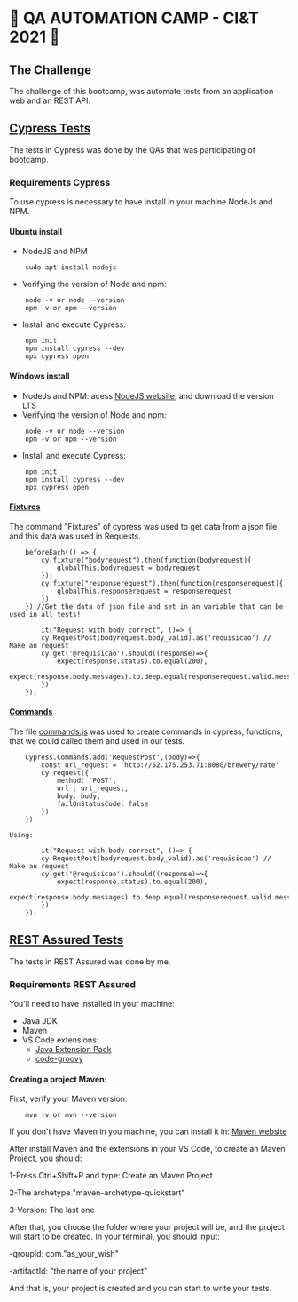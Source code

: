 # 🚀 QA AUTOMATION CAMP - CI&T 2021 🚀

## The Challenge

The challenge of this bootcamp, was automate tests from an application web and an REST API.

## [Cypress Tests](https://docs.cypress.io/)
The tests in Cypress was done by the QAs that was participating of bootcamp.
### Requirements Cypress

To use cypress is necessary to have install in your machine NodeJs and NPM.

#### Ubuntu install

- NodeJS and NPM
```
    sudo apt install nodejs
```
- Verifying the version of Node and npm:
```
    node -v or node --version
    npm -v or npm --version
```
- Install and execute Cypress:
```
	npm init
	npm install cypress --dev
	npx cypress open
```

#### Windows install

- NodeJs and NPM: acess [NodeJS website](https://nodejs.org/en/), and download the version LTS 
- Verifying the version of Node and npm:
```
    node -v or node --version
    npm -v or npm --version
```
- Install and execute Cypress:
```
	npm init
	npm install cypress --dev
	npx cypress open
```
#### [Fixtures](https://docs.cypress.io/api/commands/fixture#Arguments)

The command "Fixtures" of cypress was used to get data from a json file and this data was used in Requests.
```
    beforeEach(() => {
        cy.fixture("bodyrequest").then(function(bodyrequest){
            globalThis.bodyrequest = bodyrequest
        });
        cy.fixture("responserequest").then(function(responserequest){
            globalThis.responserequest = responserequest
        })
    }) //Get the data of json file and set in an variable that can be used in all tests!

        it("Request with body correct", ()=> {
        cy.RequestPost(bodyrequest.body_valid).as('requisicao') // Make an request
        cy.get('@requisicao').should((response)=>{
            expect(response.status).to.equal(200),
            expect(response.body.messages).to.deep.equal(responserequest.valid.messages)
        })
    });
```

#### [Commands](https://docs.cypress.io/api/cypress-api/custom-commands)
The file [commands.js](https://github.com/aliciamarianne1507/bootcamp-ciandt/blob/master/cypress/support/commands.js) was used to create commands in cypress, functions, that we could called them and used in our tests.

```
    Cypress.Commands.add('RequestPost',(body)=>{
        const url_request = 'http://52.175.253.71:8080/brewery/rate'
        cy.request({
            method: 'POST',
            url : url_request,
            body: body,
            failOnStatusCode: false
        })
    })

Using:

        it("Request with body correct", ()=> {
        cy.RequestPost(bodyrequest.body_valid).as('requisicao') // Make an request
        cy.get('@requisicao').should((response)=>{
            expect(response.status).to.equal(200),
            expect(response.body.messages).to.deep.equal(responserequest.valid.messages)
        })
    });
```

## [REST Assured Tests](https://rest-assured.io/)

The tests in REST Assured was done by me.

### Requirements REST Assured

You'll need to have installed in your machine:
- Java JDK
- Maven
- VS Code extensions:
    - [Java Extension Pack](https://marketplace.visualstudio.com/items?itemName=vscjava.vscode-java-pack)
    - [code-groovy](https://marketplace.visualstudio.com/items?itemName=marlon407.code-groovy)

#### Creating a project Maven:

First, verify your Maven version:

```
    mvn -v or mvn --version
```
If you don't have Maven in you machine, you can install it in: [Maven website](https://maven.apache.org/download.cgi)

After install Maven and the extensions in your VS Code, to create an Maven Project, you should:

1-Press Ctrl+Shift+P and type: Create an Maven Project

2-The archetype "maven-archetype-quickstart"

3-Version: The last one

After that, you choose the folder where your project will be, and the project will start to be created.
In your terminal, you should input:

-groupId: com."as_your_wish"

-artifactId: "the name of your project"

And that is, your project is created and you can start to write your tests.

